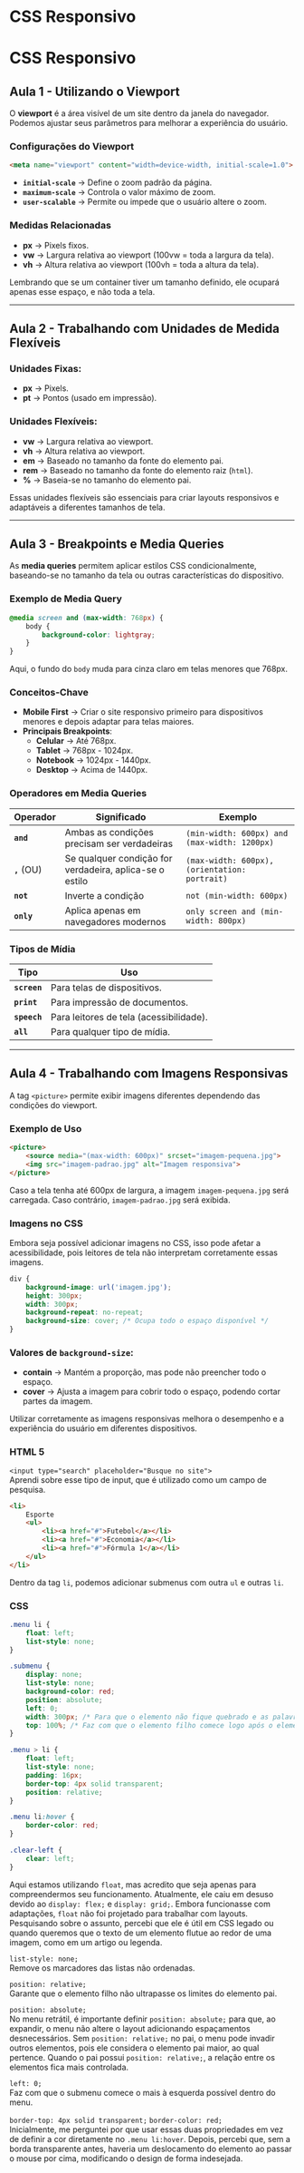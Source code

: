 # CSS Responsivo

# CSS Responsivo

## Aula 1 - Utilizando o Viewport
O **viewport** é a área visível de um site dentro da janela do navegador. Podemos ajustar seus parâmetros para melhorar a experiência do usuário.

### Configurações do Viewport
```html
<meta name="viewport" content="width=device-width, initial-scale=1.0">
```
- **`initial-scale`** → Define o zoom padrão da página.
- **`maximum-scale`** → Controla o valor máximo de zoom.
- **`user-scalable`** → Permite ou impede que o usuário altere o zoom.

### Medidas Relacionadas
- **px** → Pixels fixos.
- **vw** → Largura relativa ao viewport (100vw = toda a largura da tela).
- **vh** → Altura relativa ao viewport (100vh = toda a altura da tela).

Lembrando que se um container tiver um tamanho definido, ele ocupará apenas esse espaço, e não toda a tela.

---
## Aula 2 - Trabalhando com Unidades de Medida Flexíveis
### Unidades Fixas:
- **px** → Pixels.
- **pt** → Pontos (usado em impressão).

### Unidades Flexíveis:
- **vw** → Largura relativa ao viewport.
- **vh** → Altura relativa ao viewport.
- **em** → Baseado no tamanho da fonte do elemento pai.
- **rem** → Baseado no tamanho da fonte do elemento raiz (`html`).
- **%** → Baseia-se no tamanho do elemento pai.

Essas unidades flexíveis são essenciais para criar layouts responsivos e adaptáveis a diferentes tamanhos de tela.

---
## Aula 3 - Breakpoints e Media Queries
As **media queries** permitem aplicar estilos CSS condicionalmente, baseando-se no tamanho da tela ou outras características do dispositivo.

### Exemplo de Media Query
```css
@media screen and (max-width: 768px) {
    body {
        background-color: lightgray;
    }
}
```
Aqui, o fundo do `body` muda para cinza claro em telas menores que 768px.

### Conceitos-Chave
- **Mobile First** → Criar o site responsivo primeiro para dispositivos menores e depois adaptar para telas maiores.
- **Principais Breakpoints**:
    - **Celular** → Até 768px.
    - **Tablet** → 768px - 1024px.
    - **Notebook** → 1024px - 1440px.
    - **Desktop** → Acima de 1440px.

### Operadores em Media Queries
| Operador | Significado | Exemplo |
| --- | --- | --- |
| **`and`** | Ambas as condições precisam ser verdadeiras | `(min-width: 600px) and (max-width: 1200px)` |
| **`,`** (OU) | Se qualquer condição for verdadeira, aplica-se o estilo | `(max-width: 600px), (orientation: portrait)` |
| **`not`** | Inverte a condição | `not (min-width: 600px)` |
| **`only`** | Aplica apenas em navegadores modernos | `only screen and (min-width: 800px)` |

### Tipos de Mídia
| Tipo | Uso |
| --- | --- |
| **`screen`** | Para telas de dispositivos. |
| **`print`** | Para impressão de documentos. |
| **`speech`** | Para leitores de tela (acessibilidade). |
| **`all`** | Para qualquer tipo de mídia. |

---
## Aula 4 - Trabalhando com Imagens Responsivas
A tag `<picture>` permite exibir imagens diferentes dependendo das condições do viewport.

### Exemplo de Uso
```html
<picture>
    <source media="(max-width: 600px)" srcset="imagem-pequena.jpg">
    <img src="imagem-padrao.jpg" alt="Imagem responsiva">
</picture>
```
Caso a tela tenha até 600px de largura, a imagem `imagem-pequena.jpg` será carregada. Caso contrário, `imagem-padrao.jpg` será exibida.

### Imagens no CSS
Embora seja possível adicionar imagens no CSS, isso pode afetar a acessibilidade, pois leitores de tela não interpretam corretamente essas imagens.

```css
div {
    background-image: url('imagem.jpg');
    height: 300px;
    width: 300px;
    background-repeat: no-repeat;
    background-size: cover; /* Ocupa todo o espaço disponível */
}
```
### Valores de `background-size`:
- **contain** → Mantém a proporção, mas pode não preencher todo o espaço.
- **cover** → Ajusta a imagem para cobrir todo o espaço, podendo cortar partes da imagem.

Utilizar corretamente as imagens responsivas melhora o desempenho e a experiência do usuário em diferentes dispositivos.



### HTML 5
`<input type="search" placeholder="Busque no site">`  
Aprendi sobre esse tipo de input, que é utilizado como um campo de pesquisa.

```html
<li>
    Esporte
    <ul>
        <li><a href="#">Futebol</a></li>
        <li><a href="#">Economia</a></li>
        <li><a href="#">Fórmula 1</a></li>
    </ul>
</li>
```
Dentro da tag `li`, podemos adicionar submenus com outra `ul` e outras `li`.

### CSS
```css
.menu li {
    float: left;
    list-style: none;
}

.submenu {
    display: none;
    list-style: none;
    background-color: red;
    position: absolute;
    left: 0;
    width: 300px; /* Para que o elemento não fique quebrado e as palavras fiquem lado a lado */
    top: 100%; /* Faz com que o elemento filho comece logo após o elemento pai */
}

.menu > li {
    float: left;
    list-style: none;
    padding: 16px;
    border-top: 4px solid transparent;
    position: relative;
}

.menu li:hover {
    border-color: red; 
}

.clear-left {
    clear: left;
}
```
Aqui estamos utilizando `float`, mas acredito que seja apenas para compreendermos seu funcionamento. Atualmente, ele caiu em desuso devido ao `display: flex;` e `display: grid;`. Embora funcionasse com adaptações, `float` não foi projetado para trabalhar com layouts. Pesquisando sobre o assunto, percebi que ele é útil em CSS legado ou quando queremos que o texto de um elemento flutue ao redor de uma imagem, como em um artigo ou legenda.

`list-style: none;`  
Remove os marcadores das listas não ordenadas.

`position: relative;`  
Garante que o elemento filho não ultrapasse os limites do elemento pai.

`position: absolute;`  
No menu retrátil, é importante definir `position: absolute;` para que, ao expandir, o menu não altere o layout adicionando espaçamentos desnecessários. Sem `position: relative;` no pai, o menu pode invadir outros elementos, pois ele considera o elemento pai maior, ao qual pertence. Quando o pai possui `position: relative;`, a relação entre os elementos fica mais controlada.

`left: 0;`  
Faz com que o submenu comece o mais à esquerda possível dentro do menu.

`border-top: 4px solid transparent;` `border-color: red;`  
Inicialmente, me perguntei por que usar essas duas propriedades em vez de definir a cor diretamente no `.menu li:hover`. Depois, percebi que, sem a borda transparente antes, haveria um deslocamento do elemento ao passar o mouse por cima, modificando o design de forma indesejada.

